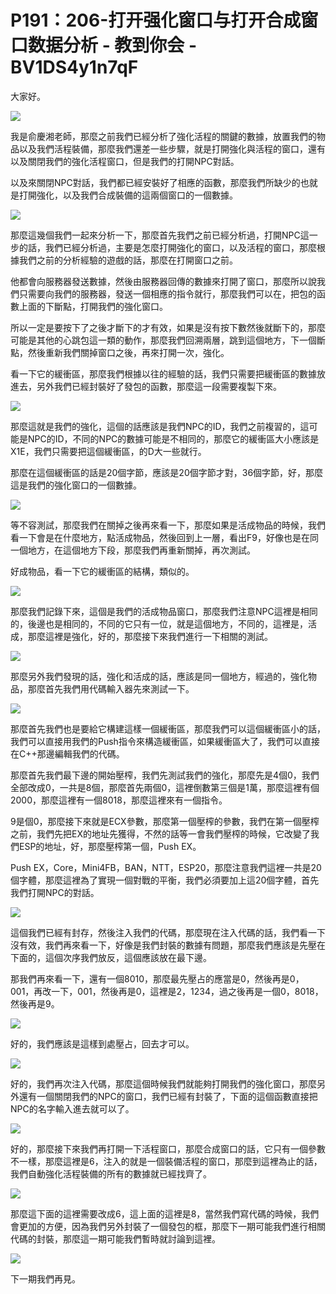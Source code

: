 # P191：206-打开强化窗口与打开合成窗口数据分析 - 教到你会 - BV1DS4y1n7qF

大家好。

![](img/9bbd10195d87f6b17aff69dcb294f068_1.png)

我是俞慶湘老師，那麼之前我們已經分析了強化活程的關鍵的數據，放置我們的物品以及我們活程裝備，那麼我們還差一些步驟，就是打開強化與活程的窗口，還有以及關閉我們的強化活程窗口，但是我們的打開NPC對話。

以及來關閉NPC對話，我們都已經安裝好了相應的函數，那麼我們所缺少的也就是打開強化，以及我們合成裝備的這兩個窗口的一個數據。



![](img/9bbd10195d87f6b17aff69dcb294f068_3.png)

那麼這幾個我們一起來分析一下，那麼首先我們之前已經分析過，打開NPC這一步的話，我們已經分析過，主要是怎麼打開強化的窗口，以及活程的窗口，那麼根據我們之前的分析經驗的遊戲的話，那麼在打開窗口之前。

他都會向服務器發送數據，然後由服務器回傳的數據來打開了窗口，那麼所以說我們只需要向我們的服務器，發送一個相應的指令就行，那麼我們可以在，把包的函數上面的下斷點，打開我們的強化窗口。

所以一定是要按下了之後才斷下的才有效，如果是沒有按下數然後就斷下的，那麼可能是其他的心跳包這一類的動作，那麼我們回溯兩層，跳到這個地方，下一個斷點，然後重新我們關掉窗口之後，再來打開一次，強化。

看一下它的緩衝區，那麼我們根據以往的經驗的話，我們只需要把緩衝區的數據放進去，另外我們已經封裝好了發包的函數，那麼這一段需要複製下來。



![](img/9bbd10195d87f6b17aff69dcb294f068_5.png)

那麼這就是我們的強化，這個的話應該是我們NPC的ID，我們之前複習的，這可能是NPC的ID，不同的NPC的數據可能是不相同的，那麼它的緩衝區大小應該是X1E，我們只需要把這個緩衝區，的D大一些就行。

那麼在這個緩衝區的話是20個字節，應該是20個字節才對，36個字節，好，那麼這是我們的強化窗口的一個數據。



![](img/9bbd10195d87f6b17aff69dcb294f068_7.png)

等不容測試，那麼我們在關掉之後再來看一下，那麼如果是活成物品的時候，我們看一下會是在什麼地方，點活成物品，然後回到上一層，看出F9，好像也是在同一個地方，在這個地方下段，那麼我們再重新關掉，再次測試。

好成物品，看一下它的緩衝區的結構，類似的。

![](img/9bbd10195d87f6b17aff69dcb294f068_9.png)

那麼我們記錄下來，這個是我們的活成物品窗口，那麼我們注意NPC這裡是相同的，後邊也是相同的，不同的它只有一位，就是這個地方，不同的，這裡是，活成，那麼這裡是強化，好的，那麼接下來我們進行一下相關的測試。



![](img/9bbd10195d87f6b17aff69dcb294f068_11.png)

那麼另外我們發現的話，強化和活成的話，應該是同一個地方，經過的，強化物品，那麼首先我們用代碼輸入器先來測試一下。



![](img/9bbd10195d87f6b17aff69dcb294f068_13.png)

那麼首先我們也是要給它構建這樣一個緩衝區，那麼我們可以這個緩衝區小的話，我們可以直接用我們的Push指令來構造緩衝區，如果緩衝區大了，我們可以直接在C++那邊編輯我們的代碼。

那麼首先我們最下邊的開始壓榨，我們先測試我們的強化，那麼先是4個0，我們全部改成0，一共是8個，那麼首先兩個0，這裡倒數第三個是1萬，那麼這裡有個2000，那麼這裡有一個8018，那麼這裡來有一個指令。

9是個0，那麼接下來就是ECX參數，那麼第一個壓榨的參數，我們在第一個壓榨之前，我們先把EX的地址先獲得，不然的話等一會我們壓榨的時候，它改變了我們ESP的地址，好，那麼壓榨第一個，Push EX。

Push EX，Core，Mini4FB，BAN，NTT，ESP20，那麼注意我們這裡一共是20個字體，那麼這裡為了實現一個對戰的平衡，我們必須要加上這20個字體，首先我們打開NPC的對話。



![](img/9bbd10195d87f6b17aff69dcb294f068_15.png)

這個我們已經有封存，然後注入我們的代碼，那麼現在注入代碼的話，我們看一下沒有效，我們再來看一下，好像是我們封裝的數據有問題，那麼我們應該是先壓在下面的，這個次序我們放反，這個應該放在最下邊。

那我們再來看一下，還有一個8010，那麼最先壓占的應當是0，然後再是0，001，再改一下，001，然後再是0，這裡是2，1234，過之後再是一個0，8018，然後再是9。



![](img/9bbd10195d87f6b17aff69dcb294f068_17.png)

好的，我們應該是這樣到處壓占，回去才可以。

![](img/9bbd10195d87f6b17aff69dcb294f068_19.png)

好的，我們再次注入代碼，那麼這個時候我們就能夠打開我們的強化窗口，那麼另外還有一個關閉我們的NPC的窗口，我們已經有封裝了，下面的這個函數直接把NPC的名字輸入進去就可以了。



![](img/9bbd10195d87f6b17aff69dcb294f068_21.png)

好的，那麼接下來我們再打開一下活程窗口，那麼合成窗口的話，它只有一個參數不一樣，那麼這裡是6，注入的就是一個裝備活程的窗口，那麼到這裡為止的話，我們自動強化活程裝備的所有的數據就已經找齊了。



![](img/9bbd10195d87f6b17aff69dcb294f068_23.png)

那麼這下面的這裡需要改成6，這上面的這裡是8，當然我們寫代碼的時候，我們會更加的方便，因為我們另外封裝了一個發包的框，那麼下一期可能我們進行相關代碼的封裝，那麼這一期可能我們暫時就討論到這裡。



![](img/9bbd10195d87f6b17aff69dcb294f068_25.png)

下一期我們再見。